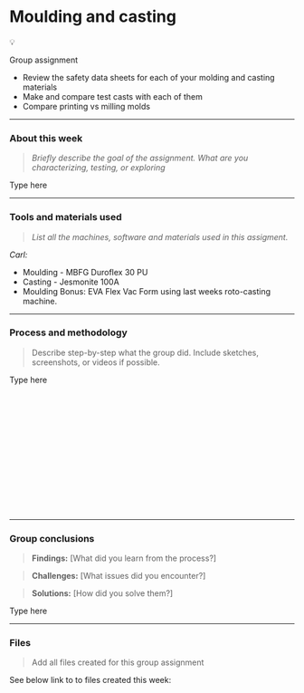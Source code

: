 # Moulding and casting

💡

Group assignment

* Review the safety data sheets for each of your molding and casting materials
* Make and compare test casts with each of them
* Compare printing vs milling molds

***

### About this week <a href="#id-19caf66e-e64e-8063-8a10-fe265bae49e8" id="id-19caf66e-e64e-8063-8a10-fe265bae49e8"></a>

> _Briefly describe the goal of the assignment. What are you characterizing, testing, or exploring_

Type here

***

### Tools and materials used <a href="#id-19caf66e-e64e-8086-b4db-ddab393e0e3b" id="id-19caf66e-e64e-8086-b4db-ddab393e0e3b"></a>

> _List all the machines, software and materials used in this assigment._

_Carl:_

* Moulding - MBFG Duroflex 30 PU
* Casting - Jesmonite 100A
* Moulding Bonus: EVA Flex Vac Form using last weeks roto-casting machine.

***

### Process and methodology <a href="#id-19caf66e-e64e-8011-ac62-c392114f1cc5" id="id-19caf66e-e64e-8011-ac62-c392114f1cc5"></a>

> Describe step-by-step what the group did. Include sketches, screenshots, or videos if possible.

Type here

<figure><img src=".gitbook/assets/w13-g1-1.jpeg" alt=""><figcaption></figcaption></figure>

<figure><img src=".gitbook/assets/w13-g1-2.jpeg" alt=""><figcaption></figcaption></figure>

<figure><img src=".gitbook/assets/w13-g1-3.jpeg" alt=""><figcaption></figcaption></figure>

<figure><img src=".gitbook/assets/w13-g1-4.jpeg" alt=""><figcaption></figcaption></figure>

<figure><img src=".gitbook/assets/w13-g1-7.jpeg" alt=""><figcaption></figcaption></figure>

<figure><img src=".gitbook/assets/w13-g1-8.jpeg" alt=""><figcaption></figcaption></figure>

<figure><img src=".gitbook/assets/w13-g1-9.jpeg" alt=""><figcaption></figcaption></figure>

<figure><img src=".gitbook/assets/w13-g1-10.jpeg" alt=""><figcaption></figcaption></figure>

<figure><img src=".gitbook/assets/w13-g1-11.jpeg" alt=""><figcaption></figcaption></figure>

<figure><img src=".gitbook/assets/w13-g1-12.jpeg" alt=""><figcaption></figcaption></figure>

<figure><img src=".gitbook/assets/w13-g1-13.jpeg" alt=""><figcaption></figcaption></figure>

<figure><img src=".gitbook/assets/w13-g1-14.jpeg" alt=""><figcaption></figcaption></figure>

<figure><img src=".gitbook/assets/w13-g1-15.jpeg" alt=""><figcaption></figcaption></figure>

<figure><img src=".gitbook/assets/w13-g1-16.jpeg" alt=""><figcaption></figcaption></figure>

<figure><img src=".gitbook/assets/w13-g1-17.jpeg" alt=""><figcaption></figcaption></figure>

<figure><img src=".gitbook/assets/w13-g1-18.jpeg" alt=""><figcaption></figcaption></figure>

***

### Group conclusions <a href="#id-19caf66e-e64e-80de-9c8b-f0d6062823da" id="id-19caf66e-e64e-80de-9c8b-f0d6062823da"></a>

> **Findings:** \[What did you learn from the process?]

> **Challenges:** \[What issues did you encounter?]

> **Solutions:** \[How did you solve them?]

Type here

***

### Files <a href="#id-19caf66e-e64e-80d5-b3c5-fd1c7d54d275" id="id-19caf66e-e64e-80d5-b3c5-fd1c7d54d275"></a>

> Add all files created for this group assignment

See below link to to files created this week:
